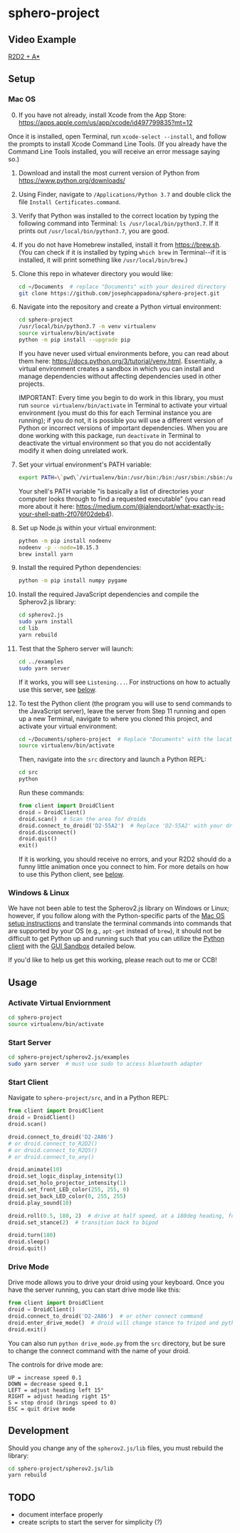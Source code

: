 # sphero-project

## Video Example
[R2D2 + A*](https://www.youtube.com/watch?v=qjIhtkhbPT8)

## Setup

### Mac OS

0. If you have not already, install Xcode from the App Store: https://apps.apple.com/us/app/xcode/id497799835?mt=12

Once it is installed, open Terminal, run `xcode-select --install`, and follow the prompts to install Xcode Command Line Tools. (If you already have the Command Line Tools installed, you will receive an error message saying so.)

1. Download and install the most current version of Python from https://www.python.org/downloads/

2. Using Finder, navigate to `/Applications/Python 3.7` and double click the file `Install Certificates.command`.

3. Verify that Python was installed to the correct location by typing the following command into Terminal: `ls /usr/local/bin/python3.7`. If it prints out `/usr/local/bin/python3.7`, you are good.

4. If you do not have Homebrew installed, install it from https://brew.sh. (You can check if it is installed by typing `which brew` in Terminal--if it is installed, it will print something like `/usr/local/bin/brew`.)

5. Clone this repo in whatever directory you would like:

    ```bash
    cd ~/Documents  # replace "Documents" with your desired directory
    git clone https://github.com/josephcappadona/sphero-project.git
    ```

6. Navigate into the repository and create a Python virtual environment:

    ```bash
    cd sphero-project
    /usr/local/bin/python3.7 -m venv virtualenv
    source virtualenv/bin/activate
    python -m pip install --upgrade pip
    ```

    If you have never used virtual environments before, you can read about them here: https://docs.python.org/3/tutorial/venv.html. Essentially, a virtual environment creates a sandbox in which you can install and manage dependencies without affecting dependencies used in other projects.

    IMPORTANT: Every time you begin to do work in this library, you must run `source virtualenv/bin/activate` in Terminal to activate your virtual environment (you must do this for each Terminal instance you are running); if you do not, it is possible you will use a different version of Python or incorrect versions of important dependencies. When you are done working with this package, run `deactivate` in Terminal to deactivate the virtual environment so that you do not accidentally modify it when doing unrelated work.

7. Set your virtual environment's PATH variable:

    ```bash
    export PATH=\`pwd\`/virtualenv/bin:/usr/bin:/bin:/usr/sbin:/sbin:/usr/local/bin:/opt/X11/bin
    ```

    Your shell's PATH variable "is basically a list of directories your computer looks through to find a requested executable" (you can read more about it here: https://medium.com/@jalendport/what-exactly-is-your-shell-path-2f076f02deb4).

8. Set up Node.js within your virtual environment:

    ```bash
    python -m pip install nodeenv
    nodeenv -p --node=10.15.3
    brew install yarn
    ```

9. Install the required Python dependencies:

    ```bash
    python -m pip install numpy pygame
    ```

10. Install the required JavaScript dependencies and compile the Spherov2.js library:

    ```bash
    cd spherov2.js
    sudo yarn install
    cd lib
    yarn rebuild
    ```

11. Test that the Sphero server will launch:

    ```bash
    cd ../examples
    sudo yarn server
    ```

    If it works, you will see `Listening...`. For instructions on how to actually use this server, see [below](#usage).

12. To test the Python client (the program you will use to send commands to the JavaScript server), leave the server from Step 11 running and open up a new Terminal, navigate to where you cloned this project, and activate your virtual environment:

    ```bash
    cd ~/Documents/sphero-project  # Replace "Documents" with the location you cloned this repository
    source virtualenv/bin/activate
    ```

    Then, navigate into the `src` directory and launch a Python REPL:

    ```bash
    cd src
    python
    ```

    Run these commands:

    ```python
    from client import DroidClient
    droid = DroidClient()
    droid.scan()  # Scan the area for droids
    droid.connect_to_droid('D2-55A2')  # Replace 'D2-55A2' with your droid's identifier
    droid.disconnect()
    droid.quit()
    exit()
    ```

    If it is working, you should receive no errors, and your R2D2 should do a funny little animation once you connect to him. For more details on how to use this Python client, see [below](#start-client).

### Windows & Linux

We have not been able to test the Spherov2.js library on Windows or Linux; however, if you follow along with the Python-specific parts of the [Mac OS setup instructions](#mac-os) and translate the terminal commands into commands that are supported by your OS (e.g., `apt-get` instead of `brew`), it should not be difficult to get Python up and running such that you can utilize the [Python client](#start-client) with the [GUI Sandbox](#gui) detailed below.

If you'd like to help us get this working, please reach out to me or CCB!

## Usage

### Activate Virtual Enviornment

```bash
cd sphero-project
source virtualenv/bin/activate
```

### Start Server
```bash
cd sphero-project/spherov2.js/examples
sudo yarn server  # must use sudo to access bluetooth adapter
```

### Start Client
Navigate to `sphero-project/src`, and in a Python REPL:
```python
from client import DroidClient
droid = DroidClient()
droid.scan()

droid.connect_to_droid('D2-2A86')
# or droid.connect_to_R2D2()
# or droid.connect_to_R2Q5()
# or droid.connect_to_any()

droid.animate(10)
droid.set_logic_display_intensity(1)
droid.set_holo_projector_intensity(1)
droid.set_front_LED_color(255, 255, 0)
droid.set_back_LED_color(0, 255, 255)
droid.play_sound(10)

droid.roll(0.5, 180, 2)  # drive at half speed, at a 180deg heading, for 2 seconds
droid.set_stance(2)  # transition back to bipod

droid.turn(180)
droid.sleep()
droid.quit()
```

### Drive Mode

Drive mode allows you to drive your droid using your keyboard. Once you have the server running, you can start drive mode like this:

```python
from client import DroidClient
droid = DroidClient()
droid.connect_to_droid('D2-2A86')  # or other connect command
droid.enter_drive_mode()  # droid will change stance to tripod and python will start accepting keystrokes
droid.exit()
```

You can also run `python drive_mode.py` from the `src` directory, but be sure to change the connect command with the name of your droid.

The controls for drive mode are:

```
UP = increase speed 0.1
DOWN = decrease speed 0.1
LEFT = adjust heading left 15°
RIGHT = adjust heading right 15°
S = stop droid (brings speed to 0)
ESC = quit drive mode
```

## Development

Should you change any of the `spherov2.js/lib` files, you must rebuild the library:

```bash
cd sphero-project/spherov2.js/lib
yarn rebuild
```

## TODO

* document interface properly
* create scripts to start the server for simplicity (?)
